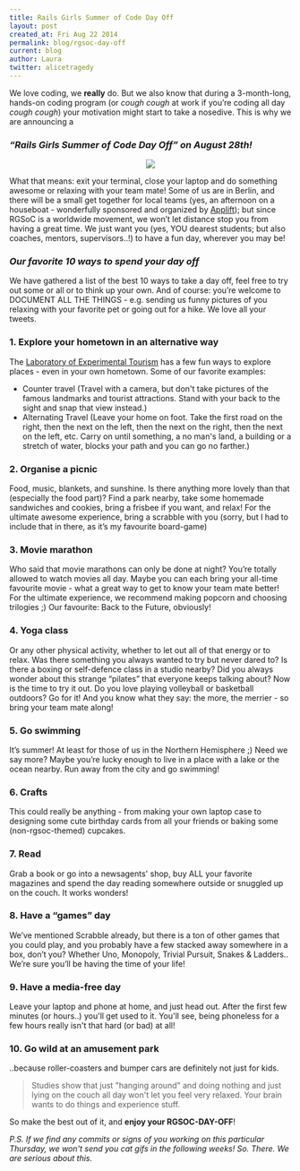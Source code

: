 ```yaml
---
title: Rails Girls Summer of Code Day Off
layout: post
created_at: Fri Aug 22 2014
permalink: blog/rgsoc-day-off
current: blog
author: Laura
twitter: alicetragedy
---
```


We love coding, we **really** do. But we also know that during a 3-month-long, hands-on coding program (or *cough cough* at work if you’re coding all day *cough cough*) your motivation might start to take a nosedive. This is why we are announcing a

### *“Rails Girls Summer of Code Day Off” on **August 28th**!*

<div align="center"><img src="https://cloud.githubusercontent.com/assets/1711357/4011384/b55fe45c-2a03-11e4-9459-a4ef28d8b130.gif"></div>

What that means: exit your terminal, close your laptop and do something awesome or relaxing with your team mate! Some of us are in Berlin, and there will be a small get together for local teams (yes, an afternoon on a houseboat - wonderfully sponsored and organized by [Applift](http://www.applift.com/?gclid=CNuxwer_psACFYrpwgodBD8A0Q)); but since RGSoC is a worldwide movement, we won’t let distance stop you from having a great time. We just want you (yes, YOU dearest students; but also coaches, mentors, supervisors..!) to have a fun day, wherever you may be!

### *Our favorite 10 ways to spend your day off*

We have gathered a list of the best 10 ways to take a day off, feel free to try out some or all or to think up your own. And of course: you’re welcome to DOCUMENT ALL THE THINGS - e.g. sending us funny pictures of you relaxing with your favorite pet or going out for a hike. We love all your tweets.

### 1. Explore your hometown in an alternative way
The [Laboratory of Experimental Tourism](http://www.latourex.org) has a few fun ways to explore places - even in your own hometown. Some of our favorite examples:  
- Counter travel (Travel with a camera, but don't take pictures of the famous landmarks and tourist attractions. Stand with your back to the sight and snap that view instead.)  
- Alternating Travel (Leave your home on foot. Take the first road on the right, then the next on the left, then the next on the right, then the next on the left, etc. Carry on until something, a no man's land, a building or a stretch of water, blocks your path and you can go no farther.)
  
### 2. Organise a picnic
Food, music, blankets, and sunshine. Is there anything more lovely than that (especially the food part)? Find a park nearby, take some homemade sandwiches and cookies, bring a frisbee if you want, and relax! For the ultimate awesome experience, bring a scrabble with you (sorry, but I had to include that in there, as it’s my favourite board-game)
  
### 3. Movie marathon
Who said that movie marathons can only be done at night? You’re totally allowed to watch movies all day. Maybe you can each bring your all-time favourite movie - what a great way to get to know your team mate better! For the ultimate experience, we recommend making popcorn and choosing trilogies ;) Our favourite: Back to the Future, obviously! 
  
### 4. Yoga class
Or any other physical activity, whether to let out all of that energy or to relax. Was there something you always wanted to try but never dared to? Is there a boxing or self-defence class in a studio nearby? Did you always wonder about this strange “pilates” that everyone keeps talking about? Now is the time to try it out. Do you love playing volleyball or basketball outdoors? Go for it! And you know what they say: the more, the merrier - so bring your team mate along!
  
### 5. Go swimming
It’s summer! At least for those of us in the Northern Hemisphere ;) Need we say more? Maybe you’re lucky enough to live in a place with a lake or the ocean nearby. Run away from the city and go swimming!
  
### 6. Crafts
This could really be anything - from making your own laptop case to designing some cute birthday cards from all your friends or baking some (non-rgsoc-themed) cupcakes. 

### 7. Read
Grab a book or go into a newsagents' shop, buy ALL your favorite magazines and spend the day reading somewhere outside or snuggled up on the couch. It works wonders!
  
### 8. Have a “games” day
We’ve mentioned Scrabble already, but there is a ton of other games that you could play, and you probably have a few stacked away somewhere in a box, don’t you? Whether Uno, Monopoly, Trivial Pursuit, Snakes & Ladders.. We’re sure you’ll be having the time of your life!

### 9. Have a media-free day
Leave your laptop and phone at home, and just head out. After the first few minutes (or hours..) you'll get used to it. You'll see, being phoneless for a few hours really isn't that hard (or bad) at all! 
  
### 10. Go wild at an amusement park
..because roller-coasters and bumper cars are definitely not just for kids.

<blockquote>Studies show that just "hanging around" and doing nothing and just lying on the couch all day won't let you feel very relaxed. Your brain wants to do things and experience stuff.</blockquote>

So make the best out of it, and **enjoy your RGSOC-DAY-OFF**!

*P.S. If we find any commits or signs of you working on this particular Thursday, we won't send you cat gifs in the following weeks! So. There. We are serious about this.*
